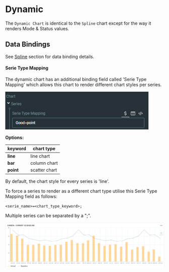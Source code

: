 # Dynamic

The `Dynamic Chart` is identical to the `Spline` chart except for the way it renders Mode & Status values.

## Data Bindings

See [Spline](spline.md) section for data binding details.

#### Serie Type Mapping

The dynamic chart has an additional binding field called 'Serie Type Mapping' which allows this chart to render different chart styles per series.

![](<../.gitbook/assets/image (39).png>)

**Options:**

| keyword   | chart type    |
| --------- | ------------- |
| **line**  | line chart    |
| **bar**   | column chart  |
| **point** | scatter chart |

By default, the chart style for every series is 'line'.

To force a series to render as a different chart type utilise this Serie Type Mapping field as follows:

```
<serie_name>=<chart_type_keyword>;
```

Multiple series can be separated by a ";".

![Dynamic Chart with 'bar' and 'line' serie mappings](<../.gitbook/assets/image (50).png>)
